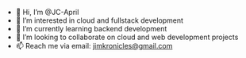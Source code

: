 - 👋 Hi, I’m @JC-April
- 👀 I’m interested in cloud and fullstack development
- 🌱 I’m currently learning backend development
- 💞️ I’m looking to collaborate on cloud and web development projects
- 📫 Reach me via email: jimkronicles@gmail.com

<!---
JC-April/JC-April is a ✨ special ✨ repository because its `README.md` (this file) appears on your GitHub profile.
You can click the Preview link to take a look at your changes.
--->
